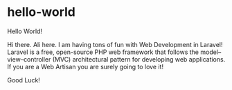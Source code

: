 # hello-world
Hello World!

Hi there. Ali here. I am having tons of fun with Web Development in Laravel! 
Laravel is a free, open-source PHP web framework that follows the model–view–controller (MVC) architectural pattern for developing web applications. If you are a Web Artisan you are surely going to love it!


Good Luck!
